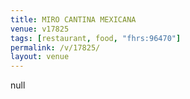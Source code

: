 ```yaml
---
title: MIRO CANTINA MEXICANA
venue: v17825
tags: [restaurant, food, "fhrs:96470"]
permalink: /v/17825/
layout: venue
---
```

null